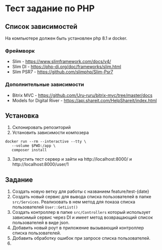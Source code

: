 # Тест задание по PHP

## Список зависимостей

На компьютере должен быть установлен php 8.1 и docker. 

### Фреймворк

- Slim - https://www.slimframework.com/docs/v4/
- Slim DI - https://php-di.org/doc/frameworks/slim.html
- Slim PSR7 - https://github.com/slimphp/Slim-Psr7

### Дополнительные зависимости

- Bitrix MVC - https://github.com/Uru-ruru/bitrix-mvc/tree/master/docs
- Models for Digital River - https://api.shareit.com/HelpShareit/index.html

## Установка

1. Склонировать репозиторий
2. Установить зависимости композера
```shell
docker run --rm --interactive --tty \
   --volume $PWD:/app \
   composer install  
   ```
3. Запустить тест сервер и зайти на http://localhost:8000/ и http://localhost:8000/user/1

## Задание

1. Создать новую ветку для работы с названием feature/test-{date}
2. Создать новый сервис для вывода списка пользователей в папке `src/Services`. Реализовать в нем метод для показа списка пользователей `User::GetList()`
3. Создать контроллер в папке `src/Controllers` который использует зависимый сервис через DI и имеет метод возвращающий список пользователей в виде json.
4. Добавить новый роут в приложение вызывающий контроллер списка пользователей.
5. Добавить обработку ошибок при запросе списка пользователей.
6. 


